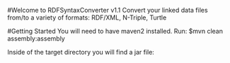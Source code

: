 #Welcome to RDFSyntaxConverter v1.1
Convert your linked data files from/to a variety of formats: RDF/XML, N-Triple, Turtle

#Getting Started
You will need to have maven2 installed. 
Run: 
$mvn clean assembly:assembly

Inside of the target directory you will find a jar file:
